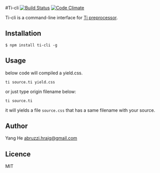 #Ti-cli
[![Build Status](https://travis-ci.org/abruzzihraig/Ti-cli.svg?branch=v0.1.0)](https://travis-ci.org/abruzzihraig/Ti-cli) [![Code Climate](https://codeclimate.com/github/abruzzihraig/Ti-cli/badges/gpa.svg)](https://codeclimate.com/github/abruzzihraig/Ti-cli)

Ti-cli is a command-line interface for [Ti preprocessor](https://github.com/abruzzihraig/Ti).

## Installation
```
$ npm install ti-cli -g
```

## Usage
below code will compiled a yield.css.  
```
ti source.ti yield.css
```
or just type origin filename below:  
```
ti source.ti
```
it will yields a file `source.css` that has a same filename with your source.

## Author
Yang He [abruzzi.hraig@gmail.com](http://mailto:abruzzi.hraig@gmail.com)

## Licence
MIT
